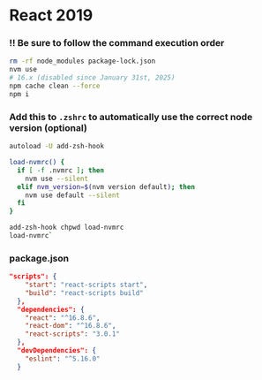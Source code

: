 # React 2019
### ‼️ Be sure to follow the command execution order
```bash
rm -rf node_modules package-lock.json
nvm use
# 16.x (disabled since January 31st, 2025)
npm cache clean --force
npm i
```
### Add this to `.zshrc` to automatically use the correct node version (optional)
```bash
autoload -U add-zsh-hook

load-nvmrc() {
  if [ -f .nvmrc ]; then
    nvm use --silent
  elif nvm_version=$(nvm version default); then
    nvm use default --silent
  fi
}

add-zsh-hook chpwd load-nvmrc
load-nvmrc`
```
### package.json
```json
"scripts": {
    "start": "react-scripts start",
    "build": "react-scripts build"
  },
  "dependencies": {
    "react": "^16.8.6",
    "react-dom": "^16.8.6",
    "react-scripts": "3.0.1"
  },
  "devDependencies": {
    "eslint": "^5.16.0"
  }
```

